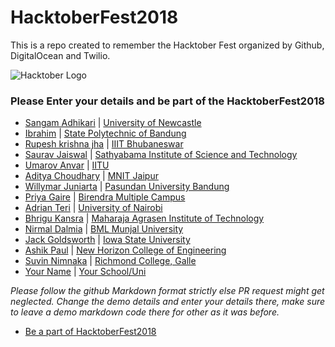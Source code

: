 # HacktoberFest2018
This is a repo created to remember the Hacktober Fest organized by Github, DigitalOcean and Twilio.

![Hacktober Logo ](https://raw.githubusercontent.com/asangam/HacktoberFest2018/master/hacktober_log.png)

### Please Enter your details and be part of the HacktoberFest2018

* [Sangam Adhikari](http://github.com/asangam) | [University of Newcastle](https://www.newcastle.edu.au/)
* [Ibrahim](http://github.com/ibrdrahim) | [State Polytechnic of Bandung](https://www.polban.ac.id/)
* [Rupesh krishna jha](https://github.com/Rupeshiya) | [IIIT Bhubaneswar](https://www.iiit-bh.ac.in/)
* [Saurav Jaiswal](https://github.com/sauravjaiswalsj) | [Sathyabama Institute of Science and Technology](http://www.sathyabama.ac.in/)
* [Umarov Anvar](https://github.com/arpanetus) | [IITU](http://iitu.kz/)
* [Aditya Choudhary](https://github.com/adich23) | [MNIT Jaipur](http://mnit.ac.in/)
* [Willymar Juniarta](https://github.com/juniarta) | [Pasundan University Bandung](http://www.unpas.ac.id/)
* [Priya Gaire](http://github.com/priyagaire) | [Birendra Multiple Campus](http://bmc.edu.np/)
* [Adrian Teri](https://github.com/Adrianteri) | [University of Nairobi](https://sci.uonbi.ac.ke)
* [Bhrigu Kansra](https://github.com/kinetickansra) | [Maharaja Agrasen Institute of Technology](https://www.mait.ac.in)
* [Nirmal Dalmia](https://github.com/nirmaldalmia) | [BML Munjal University](https://www.bml.edu.in)
* [Jack Goldsworth](http://github.com/jackgoldsworth) | [Iowa State University](http://iastate.edu)
* [Ashik Paul](https://github.com/Ashikpaul) | [New Horizon College of Engineering](http://newhorizonindia.edu/nhengineering)
* [Suvin Nimnaka](http://github.com/suvink) | [Richmond College, Galle](https://www.richmondcollege.lk)
* [Your Name](http://yourgithuburl) | [Your School/Uni](https://www.youruniurl/)

*Please follow the github Markdown format strictly else PR request might get neglected.*
*Change the demo details and enter your details there, make sure to leave a demo markdown code there for other as it was before.*

* [Be a part of HacktoberFest2018](https://hacktoberfest.digitalocean.com/)
